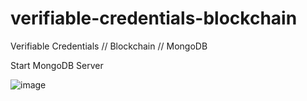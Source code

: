 # verifiable-credentials-blockchain
Verifiable Credentials // Blockchain // MongoDB


Start MongoDB Server

![image](https://user-images.githubusercontent.com/70483213/158246519-0853cf5b-47aa-4d50-bdc3-10c3eb36c173.png)

